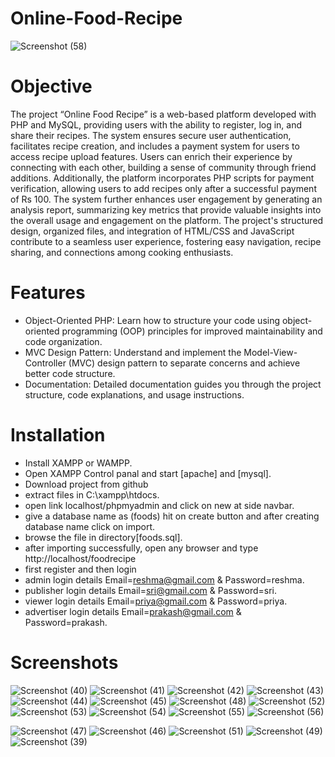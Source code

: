 # Online-Food-Recipe
![Screenshot (58)](https://github.com/Reshma0325/Online-Food-Recipe/assets/151641454/2f123b61-11f3-4ecb-a2fe-a0042203268b)
# Objective
The project “Online Food Recipe” is a web-based platform developed with PHP and MySQL, providing users with the ability to register, log in, and share their recipes. The system ensures secure user authentication, facilitates recipe creation, and includes a payment system for users to access recipe upload features. Users can enrich their experience by connecting with each other, building a sense of community through friend additions. Additionally, the platform incorporates PHP scripts for payment verification, allowing users to add recipes only after a successful payment of Rs 100. The system further enhances user engagement by generating an analysis report, summarizing key metrics that provide valuable insights into the overall usage and engagement on the platform. The project's structured design, organized files, and integration of HTML/CSS and JavaScript contribute to a seamless user experience, fostering easy navigation, recipe sharing, and connections among cooking enthusiasts.
# Features
* Object-Oriented PHP: Learn how to structure your code using object-oriented programming (OOP) principles for improved maintainability and code organization.
* MVC Design Pattern: Understand and implement the Model-View-Controller (MVC) design pattern to separate concerns and achieve better code structure.
* Documentation: Detailed documentation guides you through the project structure, code explanations, and usage instructions.
# Installation
* Install XAMPP or WAMPP.
* Open XAMPP Control panal and start [apache] and [mysql].
* Download project from github
* extract files in C:\xampp\htdocs.
* open link localhost/phpmyadmin and click on new at side navbar.
* give a database name as (foods) hit on create button and after creating database name click on import.
* browse the file in directory[foods.sql].
* after importing successfully, open any browser and type http://localhost/foodrecipe
* first register and then login
* admin login details Email=reshma@gmail.com &  Password=reshma.
* publisher login details Email=sri@gmail.com &  Password=sri.
* viewer login details Email=priya@gmail.com &  Password=priya.
* advertiser login details Email=prakash@gmail.com &  Password=prakash.
# Screenshots
![Screenshot (40)](https://github.com/Reshma0325/Online-Food-Recipe/assets/151641454/22bc7955-8e6d-422a-b223-ed9259149435)
![Screenshot (41)](https://github.com/Reshma0325/Online-Food-Recipe/assets/151641454/251e1795-e91e-4e13-a57c-be0da9caa510)
![Screenshot (42)](https://github.com/Reshma0325/Online-Food-Recipe/assets/151641454/1851b117-6b72-40f8-9c89-5d7d71139474)
![Screenshot (43)](https://github.com/Reshma0325/Online-Food-Recipe/assets/151641454/a1db76cc-c67f-45a1-b31e-afadacc2174d)
![Screenshot (44)](https://github.com/Reshma0325/Online-Food-Recipe/assets/151641454/629088c4-6ad0-4bcd-a0ee-5d86d40407cc)
![Screenshot (45)](https://github.com/Reshma0325/Online-Food-Recipe/assets/151641454/bdc8da1c-b902-4d29-9609-91ae7c63cbd1)
![Screenshot (48)](https://github.com/Reshma0325/Online-Food-Recipe/assets/151641454/516dbc82-cb02-4e9a-aa22-3690ccda5c5e)
![Screenshot (52)](https://github.com/Reshma0325/Online-Food-Recipe/assets/151641454/5b6e2875-1d9a-4cfe-9d15-ca3274738ff3)
![Screenshot (53)](https://github.com/Reshma0325/Online-Food-Recipe/assets/151641454/95adc1b2-eda7-4cc1-951a-e9ad5982b110)
![Screenshot (54)](https://github.com/Reshma0325/Online-Food-Recipe/assets/151641454/c7ee4629-ee05-472f-a5a6-0c7304415be7)
![Screenshot (55)](https://github.com/Reshma0325/Online-Food-Recipe/assets/151641454/4dac1ba5-8093-40c9-bec4-e1d5bd711fc9)
![Screenshot (56)](https://github.com/Reshma0325/Online-Food-Recipe/assets/151641454/dae7935a-c26f-42f8-9d19-48289a957804)





![Screenshot (47)](https://github.com/Reshma0325/Online-Food-Recipe/assets/151641454/94f5ac56-b38e-44da-a695-94fd446cf9a5)
![Screenshot (46)](https://github.com/Reshma0325/Online-Food-Recipe/assets/151641454/7b850733-aad2-43bc-a11c-3d4080f066c7)
![Screenshot (51)](https://github.com/Reshma0325/Online-Food-Recipe/assets/151641454/9786971a-8e7a-4d70-ba31-1907a7d2b0de)
![Screenshot (49)](https://github.com/Reshma0325/Online-Food-Recipe/assets/151641454/622ab4af-1f2d-4dd4-9830-f3ae021fa354)
![Screenshot (39)](https://github.com/Reshma0325/Online-Food-Recipe/assets/151641454/44c632d2-8970-4620-943d-f7714a133b25)
